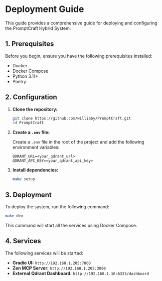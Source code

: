 # Deployment Guide

This guide provides a comprehensive guide for deploying and configuring the PromptCraft Hybrid System.

## 1. Prerequisites

Before you begin, ensure you have the following prerequisites installed:

* Docker
* Docker Compose
* Python 3.11+
* Poetry

## 2. Configuration

1. **Clone the repository:**

    ```bash
    git clone https://github.com/williaby/PromptCraft.git
    cd PromptCraft
    ```

2. **Create a `.env` file:**

    Create a `.env` file in the root of the project and add the following environment variables:

    ```
    QDRANT_URL=<your_qdrant_url>
    QDRANT_API_KEY=<your_qdrant_api_key>
    ```

3. **Install dependencies:**

    ```bash
    make setup
    ```

## 3. Deployment

To deploy the system, run the following command:

```bash
make dev
```

This command will start all the services using Docker Compose.

## 4. Services

The following services will be started:

* **Gradio UI:** `http://192.168.1.205:7860`
* **Zen MCP Server:** `http://192.168.1.205:3000`
* **External Qdrant Dashboard:** `http://192.168.1.16:6333/dashboard`
